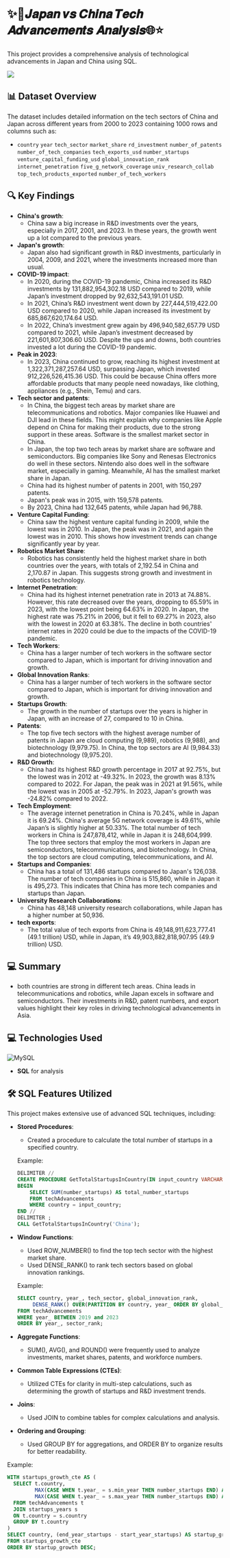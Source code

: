 # ✨🚀𝑱𝒂𝒑𝒂𝒏 𝒗𝒔 𝑪𝒉𝒊𝒏𝒂 𝑻𝒆𝒄𝒉 𝑨𝒅𝒗𝒂𝒏𝒄𝒆𝒎𝒆𝒏𝒕𝒔 𝑨𝒏𝒂𝒍𝒚𝒔𝒊𝒔🌐⭐

This project provides a comprehensive analysis of technological advancements in Japan and China using SQL.

<img src='japanvschina.jpg'>

## 📊 **Dataset Overview**
The dataset includes detailed information on the tech sectors of China and Japan across different years from 2000 to 2023 containing 1000 rows and columns such as:
- `country` `year` `tech_sector` `market_share` `rd_investment` `number_of_patents` `number_of_tech_companies` `tech_exports_usd` `number_startups` `venture_capital_funding_usd` `global_innovation_rank` `internet_penetration` `five_g_network_coverage` `univ_research_collab` `top_tech_products_exported` `number_of_tech_workers`

## 🔍 **Key Findings**
- **China's growth**:
  - China saw a big increase in R&D investments over the years, especially in 2017, 2001, and 2023. In these years, the growth went up a lot compared to the previous years.
- **Japan's growth**:
  - Japan also had significant growth in R&D investments, particularly in 2004, 2009, and 2021, where the investments increased more than usual.
- **COVID-19 impact**:
  - In 2020, during the COVID-19 pandemic, China increased its R&D investments by 131,882,954,302.18 USD compared to 2019, while Japan’s investment dropped by 92,632,543,191.01 USD.
  - In 2021, China’s R&D investment went down by 227,444,519,422.00 USD compared to 2020, while Japan increased its investment by 685,867,620,174.64 USD.
  - In 2022, China’s investment grew again by 496,940,582,657.79 USD compared to 2021, while Japan’s investment decreased by 221,601,807,306.60 USD. Despite the ups and downs, both countries invested a lot during the COVID-19 pandemic.
- **Peak in 2023**:
  - In 2023, China continued to grow, reaching its highest investment at 1,322,371,287,257.64 USD, surpassing Japan, which invested 912,226,526,415.36 USD. This could be because China offers more affordable products that many people need nowadays, like clothing, appliances (e.g., Shein, Temu) and cars.
- **Tech sector and patents**:
  - In China, the biggest tech areas by market share are telecommunications and robotics. Major companies like Huawei and DJI lead in these fields. This might explain why companies like Apple depend on China for making their products, due to the strong support in these areas. Software is the smallest market sector in China.
  - In Japan, the top two tech areas by market share are software and semiconductors. Big companies like Sony and Renesas Electronics do well in these sectors. Nintendo also does well in the software market, especially in gaming. Meanwhile, AI has the smallest market share in Japan.
  - China had its highest number of patents in 2001, with 150,297 patents.
  - Japan's peak was in 2015, with 159,578 patents.
  - By 2023, China had 132,645 patents, while Japan had 96,788.
- **Venture Capital Funding**:
  - China saw the highest venture capital funding in 2009, while the lowest was in 2010. In Japan, the peak was in 2021, and again the lowest was in 2010. This shows how investment trends can change significantly year by year.
- **Robotics Market Share**:
  - Robotics has consistently held the highest market share in both countries over the years, with totals of 2,192.54 in China and 2,170.87 in Japan. This suggests strong growth and investment in robotics technology.
- **Internet Penetration**:
  - China had its highest internet penetration rate in 2013 at 74.88%. However, this rate decreased over the years, dropping to 65.59% in 2023, with the lowest point being 64.63% in 2020. In Japan, the highest rate was 75.21% in 2006, but it fell to 69.27% in 2023, also with the lowest in 2020 at 63.38%. The decline in both countries' internet rates in 2020 could be due to the impacts of the COVID-19 pandemic.
- **Tech Workers**:
  - China has a larger number of tech workers in the software sector compared to Japan, which is important for driving innovation and growth.
- **Global Innovation Ranks**:
  - China has a larger number of tech workers in the software sector compared to Japan, which is important for driving innovation and growth.
- **Startups Growth**:
  - The growth in the number of startups over the years is higher in Japan, with an increase of 27, compared to 10 in China.
- **Patents**:
  - The top five tech sectors with the highest average number of patents in Japan are cloud computing (9,989), robotics (9,988), and biotechnology (9,979.75). In China, the top sectors are AI (9,984.33) and biotechnology (9,975.20).
- **R&D Growth**:
  - China had its highest R&D growth percentage in 2017 at 92.75%, but the lowest was in 2012 at -49.32%. In 2023, the growth was 8.13% compared to 2022. For Japan, the peak was in 2021 at 91.56%, while the lowest was in 2005 at -52.79%. In 2023, Japan's growth was -24.82% compared to 2022.
- **Tech Employment**:
  - The average internet penetration in China is 70.24%, while in Japan it is 69.24%. China's average 5G network coverage is 49.61%, while Japan’s is slightly higher at 50.33%. The total number of tech workers in China is 247,878,412, while in Japan it is 248,604,999. The top three sectors that employ the most workers in Japan are semiconductors, telecommunications, and biotechnology. In China, the top sectors are cloud computing, telecommunications, and AI.
- **Startups and Companies**:
  - China has a total of 131,486 startups compared to Japan's 126,038. The number of tech companies in China is 515,860, while in Japan it is 495,273. This indicates that China has more tech companies and startups than Japan.
- **University Research Collaborations**:
  - China has 48,148 university research collaborations, while Japan has a higher number at 50,936.
- **tech exports**:
  - The total value of tech exports from China is 49,148,911,623,777.41 (49.1 trillion) USD, while in Japan, it’s 49,903,882,818,907.95 (49.9 trillion) USD.

## 💻 **Summary**
- both countries are strong in different tech areas. China leads in telecommunications and robotics, while Japan excels in software and semiconductors. Their investments in R&D, patent numbers, and export values highlight their key roles in driving technological advancements in Asia.

## 💻 **Technologies Used**

![MySQL](https://img.shields.io/badge/mysql-%2300f.svg?logo=mysql&logoColor=white)
- **SQL** for analysis

## 🛠️ **SQL Features Utilized**

This project makes extensive use of advanced SQL techniques, including:

- **Stored Procedures**: 
  - Created a procedure to calculate the total number of startups in a specified country.
  
  Example:
  ```sql
  DELIMITER //
  CREATE PROCEDURE GetTotalStartupsInCountry(IN input_country VARCHAR(50))
  BEGIN
      SELECT SUM(number_startups) AS total_number_startups
      FROM techAdvancements
      WHERE country = input_country;
  END //
  DELIMITER ;
  CALL GetTotalStartupsInCountry('China');
  ```
  
- **Window Functions**:
  - Used ROW_NUMBER() to find the top tech sector with the highest market share.
  - Used DENSE_RANK() to rank tech sectors based on global innovation rankings.
    
  Example:
  ```sql
  SELECT country, year_, tech_sector, global_innovation_rank, 
       DENSE_RANK() OVER(PARTITION BY country, year_ ORDER BY global_innovation_rank ASC) AS sector_rank
  FROM techAdvancements
  WHERE year_ BETWEEN 2019 and 2023
  ORDER BY year_, sector_rank;
  ```
- **Aggregate Functions**:
  - SUM(), AVG(), and ROUND() were frequently used to analyze investments, market shares, patents, and workforce numbers.
- **Common Table Expressions (CTEs)**:
  - Utilized CTEs for clarity in multi-step calculations, such as determining the growth of startups and R&D investment trends.
- **Joins**:
  - Used JOIN to combine tables for complex calculations and analysis.
- **Ordering and Grouping**:
  - Used GROUP BY for aggregations, and ORDER BY to organize results for better readability.
    
Example:
  ```sql
  WITH startups_growth_cte AS (
    SELECT t.country, 
           MAX(CASE WHEN t.year_ = s.min_year THEN number_startups END) AS start_year_startups,
           MAX(CASE WHEN t.year_ = s.max_year THEN number_startups END) AS end_year_startups
    FROM techAdvancements t
    JOIN startups_years s
    ON t.country = s.country
    GROUP BY t.country
)
SELECT country, (end_year_startups - start_year_startups) AS startup_growth
FROM startups_growth_cte
ORDER BY startup_growth DESC;
  ```
